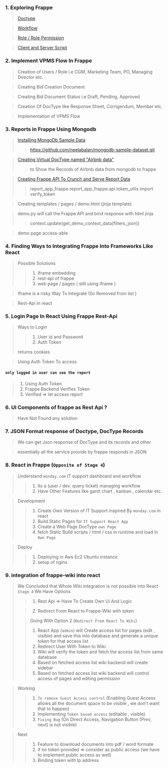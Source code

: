 

### 1. Exploring Frappe

> [Doctype](exploring_frappe/doctype.md)

>[Workflow](exploring_frappe/workflow.md) 

>[Role / Role Permission](exploring_frappe/role_and_role_permission.md)

>[Client and Server Script](exploring_frappe/client_and_server_script.md)

### 2. Implement VPMS Flow In Frappe

>Creation of Users / Role i.e CGM, Marketing Team, PO, Managing Director etc.

> Creating Bid Creation Document

>Creating Bid Document Status i.e Draft, Pending, Approved

>Creation Of DocType like Response Sheet,  Corrigendum, Member etc.

>Implementation of VPMS Flow


### 3. Reports in Frappe Using Mongodb

> [Installing MongoDb Sample Data](reports_in_frappe/installing_sample_data.md)
>> https://github.com/neelabalan/mongodb-sample-dataset.git

>[Creating Virtual DocType named "Airbnb data"](reports_in_frappe/creating_virtual_doctype_airbnb_data.md)
> > to Show the Records of Airbnb data from mongodb to frappe

> [Creating Frappe API To Crunch and Serve Report Data](reports_in_frappe/frappe_api_for_data_crunch_serve.md)
> >report_app_frappe.report_app_frappe.api.token_utils import verify_token


> Creating templates / pages / demo.html (jinja template)

>  demo.py will call the Frappe API and bind response with html jinja
> >context.update(get_demo_context_data(filters_json))

> demo page access-able 


### 4. Finding Ways to Integrating Frappe Into Frameworks Like React
> Possible Solutions
> > 1. iframe embedding
> > 2. rest-api of frappe
> > 3. web page  / pages ( still using iframe )

> Iframe is a risky Way To Integrate (So Removed from list )

> Rest-Api in react

### 5. Login Page In React Using Frappe Rest-Api

>Ways to Login 
> >1. User id and Password
> >2. Auth Token
>
> returns cookies 

> Using Auth Token To access

#### `only logged in user can see the report`
> 1. Using Auth Token
> 2. Frappe Backend Verifies Token
> 3. Verified => let access report

### 6. UI Components of frappe as Rest Api ?

> Have Not Found any solution

### 7.  JSON Format response of Doctype, DocType Records

>We can get Json response of DocType and its records and other 

>essentially all the service provide by frappe responds in JSON

### 8.  React in Frappe (`Opposite of Stage 4`)

>Understand `monday.com` IT support dashboard and workflow
>>1. Its a (user / dev. query ticket) managing workflow
>>2. Have Other Features like gantt chart , kanban , calendar etc.

>Development
>>1. Create Own Version of IT Support inspired By `monday.com` in react
>>2. Build Static Pages for `IT Support React App`
>>3. Create a Web Page DocType `own Page`
>>4. fetch Static Build scripts / html / css in runtime and load in `Own Page`

>Deploy
>> 1. Deploying in Aws Ec2 Ubuntu instance
>> 2. setup of nginx

### 9. integration of frappe-wiki into react

>We Concluded that Whole Wiki integration is not possible into React `Stage 4`
> We Have Options
> >1. Rest Api => Have To Create Own Ui And Logic
>
>>2. Redirect From React to Frappe-Wiki with token
>
> >Going With Option 2 (`Redirect From React To Wiki`)
>>
> >1. React App (`admin`) will Create access list for pages (edit , visible) and save this into database and generate a unique token for that access list
> >2. Redirect User With Token to Wiki
> >3. Wiki will verify the token and fetch the access list from same database 
> >4. Based on fetched access list wiki backend will create sidebar 
> >5. Based on fetched access list wiki backend will control access of pages and editing permission

>Working
> >1. `To remove Guest Access control` (Enabling Guest Access allows all the document space to be visible , we don't want that to happen)
> >2. Implementing `Token based access` (editable , visible)
> >3. `Fixing Bug` (On Direct Access,  Navigation Button (Prev, next) is not visible)

>Next
> >1. Feature to download documents into pdf / word formate
> >2. if no token provided => consider as public access (we have to implement public access as well)
> >3. Binding token with Ip address


